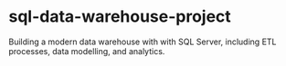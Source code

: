 # sql-data-warehouse-project
Building a modern data warehouse with with SQL Server, including ETL processes, data modelling, and analytics. 
